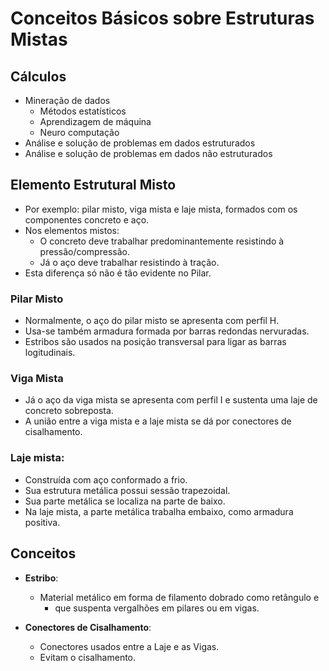 # Conceitos Básicos sobre Estruturas Mistas

## Cálculos
- Mineração de dados
    - Métodos estatísticos
    - Aprendizagem de máquina
    - Neuro computação
- Análise e solução de problemas em dados estruturados
- Análise e solução de problemas em dados não estruturados

## Elemento Estrutural Misto
- Por exemplo: pilar misto, viga mista e laje mista, formados com os componentes concreto e aço.
- Nos elementos mistos:
    - O concreto deve trabalhar predominantemente resistindo à pressão/compressão.
    - Já o aço deve trabalhar resistindo à tração.
- Esta diferença só não é tão evidente no Pilar.

### Pilar Misto
- Normalmente, o aço do pilar misto se apresenta com perfil H.
- Usa-se também armadura formada por barras redondas nervuradas.
- Estribos são usados na posição transversal para ligar as barras logitudinais. 

### Viga Mista
- Já o aço da viga mista se apresenta com perfil I e sustenta uma laje de concreto sobreposta.
- A união entre a viga mista e a laje mista se dá por conectores de cisalhamento.

### Laje mista:
- Construída com aço conformado a frio.
- Sua estrutura metálica possui sessão trapezoidal.
- Sua parte metálica se localiza na parte de baixo.
- Na laje mista, a parte metálica trabalha embaixo, como armadura positiva.

## Conceitos
- **Estribo**:
    - Material metálico em forma de filamento dobrado como retângulo e
        - que suspenta vergalhões em pilares ou em vigas. 

- **Conectores de Cisalhamento**:
    - Conectores usados entre a Laje e as Vigas.
    - Evitam o cisalhamento.
